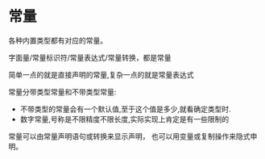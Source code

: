 # 常量

各种内置类型都有对应的常量。

字面量/常量标识符/常量表达式/常量转换，都是常量

简单一点的就是直接声明的常量,复杂一点的就是常量表达式

常量分带类型常量和不带类型常量:

- 不带类型的常量会有一个默认值,至于这个值是多少,就看确定类型时.
- 数字常量,号称是不限精度不限长度,实际实现上肯定是有一些限制的

常量可以由常量声明语句或转换来显示声明，
也可以用变量或复制操作来隐式申明。
